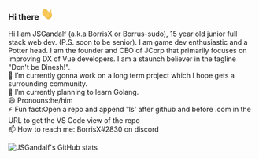 ### Hi there <img src="https://github.com/Andy-Python-Programmer/Andy-Python-Programmer/blob/master/hello.gif" height="25px">
Hi I am JSGandalf (a.k.a BorrisX or Borrus-sudo), 15 year old junior full stack web dev. (P.S. soon to be senior). I am game dev enthusiastic and a Potter head. I am the founder and CEO of JCorp that primarily focuses on improving DX of Vue developers. I am a staunch believer in the tagline "Don't be Dinesh!".
<br/>🔭 I’m currently gonna work on a long term project which I hope gets a surrounding community.
<br/>🌱 I’m currently planning to learn Golang.
<br/>😄 Pronouns:he/him
<br/>⚡ Fun fact:Open a repo and append '1s' after github and before .com in the URL to get the VS Code view of the repo
<br/>📫 How to reach me: BorrisX#2830 on discord
<!--
**Borrus-sudo/Borrus-sudo** is a ✨ _special_ ✨ repository because its `README.md` (this file) appears on your GitHub profile.

Here are some ideas to get you started:

- 🔭 I’m currently working on ...
- 🌱 I’m currently learning ...
- 👯 I’m looking to collaborate on ...
- 🤔 I’m looking for help with ...
- 💬 Ask me about ...
- 📫 How to reach me: ...
- 😄 Pronouns: ...
- ⚡ Fun fact: ...
-->
![JSGandalf's GitHub stats](https://github-readme-stats.vercel.app/api?username=Borrus-sudo&show_icons=true&theme=vue-dark)
